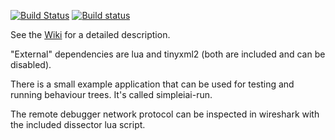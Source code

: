 [![Build Status](https://travis-ci.org/mgerhardy/simpleai.svg?branch=master)](https://travis-ci.org/mgerhardy/simpleai)
[![Build status](https://ci.appveyor.com/api/projects/status/lo1co9g9xfxft4ui?svg=true)](https://ci.appveyor.com/project/mgerhardy/simpleai)

See the [Wiki](https://github.com/mgerhardy/simpleai/wiki) for a detailed description.

"External" dependencies are lua and tinyxml2 (both are included and can be disabled).

There is a small example application that can be used for testing and running behaviour trees.
It's called simpleiai-run.

The remote debugger network protocol can be inspected in wireshark with the included dissector
lua script.

